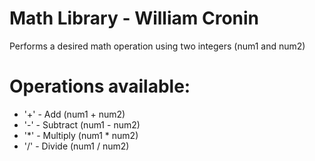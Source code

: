 # Math Library - William Cronin
Performs a desired math operation using two integers (num1 and num2) 
# Operations available:
* '+' - Add (num1 + num2)
* '-' - Subtract (num1 - num2)
* '*' - Multiply (num1 * num2)
* '/' - Divide (num1 / num2)
